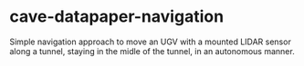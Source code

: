 # cave-datapaper-navigation
Simple navigation approach to move an UGV with a mounted LIDAR sensor along a tunnel, staying in the midle of the tunnel, in an autonomous manner.
